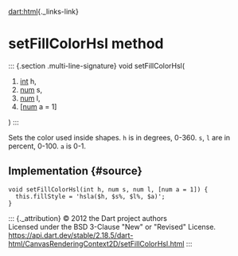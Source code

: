 [dart:html](../../dart-html/dart-html-library){._links-link}

setFillColorHsl method
======================

::: {.section .multi-line-signature}
void setFillColorHsl(

1.  [int](../../dart-core/int-class) h,
2.  [num](../../dart-core/num-class) s,
3.  [num](../../dart-core/num-class) l,
4.  \[[num](../../dart-core/num-class) a = 1\]

)
:::

Sets the color used inside shapes. `h` is in degrees, 0-360. `s`, `l`
are in percent, 0-100. `a` is 0-1.

Implementation {#source}
--------------

``` {.language-dart data-language="dart"}
void setFillColorHsl(int h, num s, num l, [num a = 1]) {
  this.fillStyle = 'hsla($h, $s%, $l%, $a)';
}
```

::: {._attribution}
© 2012 the Dart project authors\
Licensed under the BSD 3-Clause \"New\" or \"Revised\" License.\
<https://api.dart.dev/stable/2.18.5/dart-html/CanvasRenderingContext2D/setFillColorHsl.html>
:::
